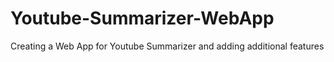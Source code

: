 # Youtube-Summarizer-WebApp
Creating a Web App for Youtube Summarizer and adding additional features
